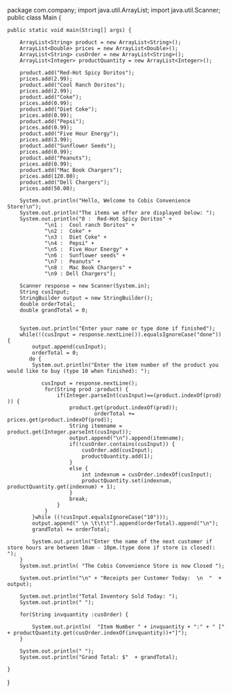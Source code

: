package com.company;
import java.util.ArrayList;
import java.util.Scanner;
public class Main {

    public static void main(String[] args) {

        ArrayList<String> product = new ArrayList<String>();
        ArrayList<Double> prices = new ArrayList<Double>();
        ArrayList<String> cusOrder = new ArrayList<String>();
        ArrayList<Integer> productQuantity = new ArrayList<Integer>();

        product.add("Red-Hot Spicy Doritos");
        prices.add(2.99);
        product.add("Cool Ranch Doritos");
        prices.add(2.99);
        product.add("Coke");
        prices.add(0.99);
        product.add("Diet Coke");
        prices.add(0.99);
        product.add("Pepsi");
        prices.add(0.99);
        product.add("Five Hour Energy");
        prices.add(3.99);
        product.add("Sunflower Seeds");
        prices.add(0.99);
        product.add("Peanuts");
        prices.add(0.99);
        product.add("Mac Book Chargers");
        prices.add(120.00);
        product.add("Dell Chargers");
        prices.add(50.00);

        System.out.println("Hello, Welcome to Cobis Convenience Store!\n");
        System.out.println("The items we offer are displayed below: ");
        System.out.println("0 :  Red-Hot Spicy Doritos" +
                "\n1 :  Cool ranch Doritos" +
                "\n2 :  Coke" +
                "\n3 :  Diet Coke" +
                "\n4 :  Pepsi" +
                "\n5 :  Five Hour Energy" +
                "\n6 :  Sunflower seeds" +
                "\n7 :  Peanuts" +
                "\n8 :  Mac Book Chargers" +
                "\n9 : Dell Chargers");

        Scanner response = new Scanner(System.in);
        String cusInput;
        StringBuilder output = new StringBuilder();
        double orderTotal;
        double grandTotal = 0;


        System.out.println("Enter your name or type done if finished");
        while(!(cusInput = response.nextLine()).equalsIgnoreCase("done")) {
            output.append(cusInput);
            orderTotal = 0;
           do {
            System.out.println("Enter the item number of the product you would like to buy (type 10 when finished): ");

               cusInput = response.nextLine();
                for(String prod :product) {
                    if(Integer.parseInt(cusInput)==(product.indexOf(prod) )) {
                        product.get(product.indexOf(prod));
                                orderTotal += prices.get(product.indexOf(prod));
                        String itemname = product.get(Integer.parseInt(cusInput));
                        output.append("\n").append(itemname);
                        if(!cusOrder.contains(cusInput)) {
                            cusOrder.add(cusInput);
                            productQuantity.add(1);
                        }
                        else {
                            int indexnum = cusOrder.indexOf(cusInput);
                            productQuantity.set(indexnum, productQuantity.get(indexnum) + 1);
                        }
                        break;
                    }
                }
            }while ((!cusInput.equalsIgnoreCase("10")));
            output.append(" \n \t\t\t").append(orderTotal).append("\n");
            grandTotal += orderTotal;

            System.out.println("Enter the name of the next customer if store hours are between 10am - 10pm.(type done if store is closed): ");
        }
        System.out.println( "The Cobis Convenience Store is now Closed ");

        System.out.println("\n" + "Receipts per Customer Today:  \n  "  + output);

        System.out.println("Total Inventory Sold Today: ");
        System.out.println(" ");

        for(String invquantity :cusOrder) {

            System.out.println(  "Item Number " + invquantity + ":" + " [" + productQuantity.get(cusOrder.indexOf(invquantity))+"]");
        }

        System.out.println(" ");
        System.out.println("Grand Total: $"  + grandTotal);

    }
}

